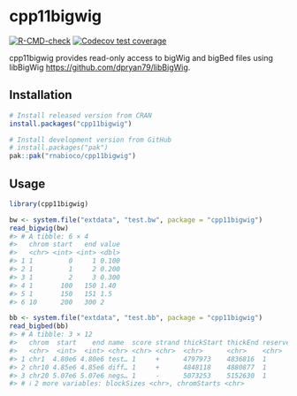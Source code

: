
# cpp11bigwig

<!-- badges: start -->

[![R-CMD-check](https://github.com/rnabioco/cpp11bigwig/actions/workflows/R-CMD-check.yaml/badge.svg)](https://github.com/rnabioco/cpp11bigwig/actions/workflows/R-CMD-check.yaml)
[![Codecov test
coverage](https://codecov.io/gh/rnabioco/cpp11bigwig/graph/badge.svg)](https://app.codecov.io/gh/rnabioco/cpp11bigwig)
<!-- badges: end -->

cpp11bigwig provides read-only access to bigWig and bigBed files using
libBigWig <https://github.com/dpryan79/libBigWig>.

## Installation

<div class=".pkgdown-release">

``` r
# Install released version from CRAN
install.packages("cpp11bigwig")
```

</div>

<div class=".pkgdown-devel">

``` r
# Install development version from GitHub
# install.packages("pak")
pak::pak("rnabioco/cpp11bigwig")
```

</div>

## Usage

``` r
library(cpp11bigwig)

bw <- system.file("extdata", "test.bw", package = "cpp11bigwig")
read_bigwig(bw)
#> # A tibble: 6 × 4
#>   chrom start   end value
#>   <chr> <int> <int> <dbl>
#> 1 1         0     1 0.100
#> 2 1         1     2 0.200
#> 3 1         2     3 0.300
#> 4 1       100   150 1.40 
#> 5 1       150   151 1.5  
#> 6 10      200   300 2

bb <- system.file("extdata", "test.bb", package = "cpp11bigwig")
read_bigbed(bb)
#> # A tibble: 3 × 12
#>   chrom  start    end name  score strand thickStart thickEnd reserved blockCount
#>   <chr>  <int>  <int> <chr> <chr> <chr>  <chr>      <chr>    <chr>    <chr>     
#> 1 chr1  4.80e6 4.80e6 test… 1     +      4797973    4836816  1        9         
#> 2 chr10 4.85e6 4.85e6 diff… 1     +      4848118    4880877  1        6         
#> 3 chr20 5.07e6 5.07e6 negs… 1     -      5073253    5152630  1        14        
#> # ℹ 2 more variables: blockSizes <chr>, chromStarts <chr>
```
